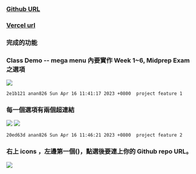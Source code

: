### [Github URL](https://github.com/anan826/1112-1N-js-demo-211410658.git)

### [Vercel url](https://vercel.com/anan826/1112-1-n-js-demo-211410658)

### 完成的功能

### Class Demo -- mega menu 內要實作 Week 1~6, Midprep Exam 之選項

![](https://slyliryvslfzxeqslixp.supabase.co/storage/v1/object/public/demo-58/md_1N_img/project-p1.png)

```
2e1b121 anan826 Sun Apr 16 11:41:17 2023 +0800  project feature 1
```

### 每一個選項有兩個超連結

![](https://slyliryvslfzxeqslixp.supabase.co/storage/v1/object/public/demo-58/md_1N_img/project-p2-1.png)
![](https://slyliryvslfzxeqslixp.supabase.co/storage/v1/object/public/demo-58/md_1N_img/project-p2-2.png)

```
20ed63d anan826 Sun Apr 16 11:46:21 2023 +0800  project feature 2
```

### 右上 icons ，左邊第一個(<i class="fab fa-github"></i>)，點選後要連上你的 Github repo URL。

![](https://slyliryvslfzxeqslixp.supabase.co/storage/v1/object/public/demo-58/md_1N_img/project-p3.png)
